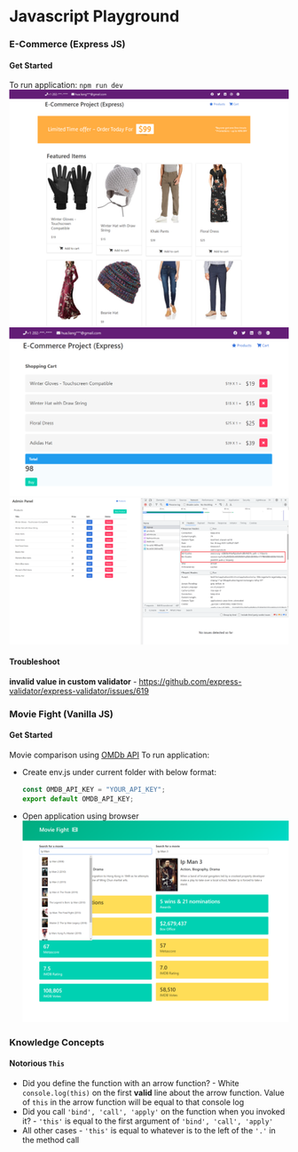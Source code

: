 # Javascript Playground
### E-Commerce (Express JS)
#### Get Started
To run application: `npm run dev`
![ecomm.png](previews%2Fecomm%2Fecomm.png)
![cart.png](previews%2Fecomm%2Fcart.png)
![set-cookie.png](previews%2Fecomm%2Fset-cookie.png)
#### Troubleshoot
**invalid value in custom validator** - https://github.com/express-validator/express-validator/issues/619
### Movie Fight (Vanilla JS)
#### Get Started
Movie comparison using [OMDb API](https://www.omdbapi.com/)
To run application:
* Create env.js under current folder with below format:
    ```javascript
    const OMDB_API_KEY = "YOUR_API_KEY";
    export default OMDB_API_KEY;
    ```
* Open application using browser
![preview.png](previews%2Fmovie-fight%2Fpreview.png)

### Knowledge Concepts
#### Notorious `This`
- Did you define the function with an arrow function? - White `console.log(this)` on the first **valid** line about the arrow function. Value of `this` in the arrow function will be equal to that console log
- Did you call `'bind', 'call', 'apply'` on the function when you invoked it? - `'this'` is equal to the first argument of `'bind', 'call', 'apply'`
- All other cases - `'this'` is equal to whatever is to the left of the `'.'` in the method call